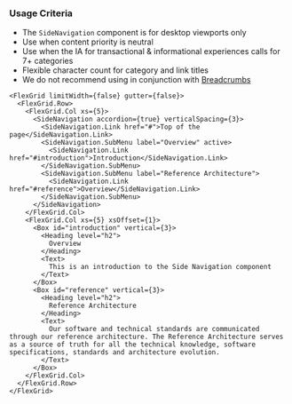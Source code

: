 ### Usage Criteria

- The `SideNavigation` component is for desktop viewports only
- Use when content priority is neutral
- Use when the IA for transactional & informational experiences calls for 7+ categories
- Flexible character count for category and link titles
- We do not recommend using in conjunction with [Breadcrumbs](https://tds.telus.com/components/index.html#breadcrumbs)

```
<FlexGrid limitWidth={false} gutter={false}>
  <FlexGrid.Row>
    <FlexGrid.Col xs={5}>
      <SideNavigation accordion={true} verticalSpacing={3}>
        <SideNavigation.Link href="#">Top of the page</SideNavigation.Link>
        <SideNavigation.SubMenu label="Overview" active>
          <SideNavigation.Link href="#introduction">Introduction</SideNavigation.Link>
        </SideNavigation.SubMenu>
        <SideNavigation.SubMenu label="Reference Architecture">
          <SideNavigation.Link href="#reference">Overview</SideNavigation.Link>
        </SideNavigation.SubMenu>
      </SideNavigation>
    </FlexGrid.Col>
    <FlexGrid.Col xs={5} xsOffset={1}>
      <Box id="introduction" vertical={3}>
        <Heading level="h2">
          Overview
        </Heading>
        <Text>
          This is an introduction to the Side Navigation component
        </Text>
      </Box>
      <Box id="reference" vertical={3}>
        <Heading level="h2">
          Reference Architecture
        </Heading>
        <Text>
          Our software and technical standards are communicated through our reference architecture. The Reference Architecture serves as a source of truth for all the technical knowledge, software specifications, standards and architecture evolution.
        </Text>
      </Box>
    </FlexGrid.Col>
  </FlexGrid.Row>
</FlexGrid>
```
